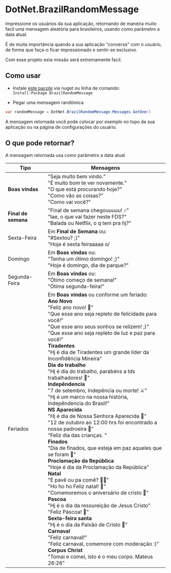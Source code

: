 # DotNet.BrazilRandomMessage

Impressione os usuários da sua aplicação, retornando de maneira muito facil uma mensagem aleatória para brasileiros, usando como parâmetro a data atual.

É de muita importância quando a sua aplicação "conversa" com o usuário, de forma que faça-o ficar impressionado e sentir-se exclusivo.

Com esse projeto esta missão será extremamente facil.

## Como usar
 - Instale [este pacote](https://www.nuget.org/packages/BrazilRandomMessage/1.0.0) via nuget ou linha de comando:<br/>
`Install-Package BrazilRandomMessage`

- Pegar uma mensagem randômica <br/>
```csharp
var randomMessage = DotNet.BrazilRandomMessage.Messages.GetOne()
```

A mensagem retornada você pode colocar por exemplo no topo da sua aplicação ou na página de configurações do usuário.

## O que pode retornar?

A mensagem retornada usa como parâmetro a data atual

| Tipo  |  Mensagens  |
| ------------------- | ------------------- |
|  **Boas vindas** |  "Seja muito bem vindo."<br/> "É muito bom te ver novamente."<br/> "O que está procurando hoje?"<br/> "Como vão as coisas?"<br/> "Como vai você?" |
|  **Final de semana** |  "Final de semana chegouuuuu! 🎶" <br/>"Iae, o que vai fazer neste FDS?" <br/>"Balada ou Netflix, o q tem pra hj?" |
|  Sexta-Feira | Em **Final de Semana** ou: <br/>  "#Sextou? ;)"<br/> "Hoje é sexta feiraaaaa o/ |
|  Domingo | Em **Boas vindas** ou: <br/>  "Tenha um ótimo domingo! ;)" <br/> "Hoje é domingo, dia de parque?" |
|  Segunda-Feira | Em **Boas vindas** ou: <br/>   "Ótimo começo de semana!" <br/>"Ótima segunda-feira!" |
|  Feriados | Em **Boas vindas** ou conforme um feriado: <br/> **Ano Novo** <br/> "Feliz ano novo! 🎉"<br/> "Que esse ano seja repleto de felicidade para você!" <br/> "Que esse ano seus sonhos se relizem! ;)" <br/> "Que esse ano seja repleto de luz e paz para você!" <br/> **Tiradentes** <br/>  "Hj é dia de Tiradentes um grande lider da Inconfidência Mineira" <br/> **Dia do trabalho** <br/> "Hj é dia do trabalho, parabéns a tds trabalhadores! 👷‍" <br/> **Indepêndencia** <br/> "7 de setembro, Indepência ou morte! ⚔" <br/> "Hj é um marco na nossa história, Indepêndencia do Brasil!" <br/> **NS Aparecida** <br/> "Hj é dia de Nossa Senhora Aparecida 🙏" <br/> "12 de outubro ao 12:00 hrs foi encontrado a nossa padroeira 🙏" <br/> "Feliz dia das crianças. " <br/> **Finados** <br/> "Dia de finados, que esteja em paz aqueles que se foram 🙏" <br/> **Proclamação da República** <br/> "Hoje é dia da Proclamação da República" <br/> **Natal** <br/> "É pavê ou pa comê? 🤦‍♂️" <br/> "Ho ho ho Feliz natal! 🎄" <br/> "Comemoremos o aniversário de cristo 🙏" <br/> **Pascoa** <br/> "Hj é o dia da ressureição de Jesus Cristo" <br/> "Feliz Páscoa! 🐰" <br/> **Sexta-feira santa** <br/> "Hj é o dia da Paixão de Cristo 🙏" <br/> **Carnaval** <br/> "Feliz carnaval!" <br/> "Feliz carnaval, comemore com moderação :)" <br/> **Corpus Christ** <br/> "Tomai e comei, isto é o meu corpo. Mateus 26:26" |



